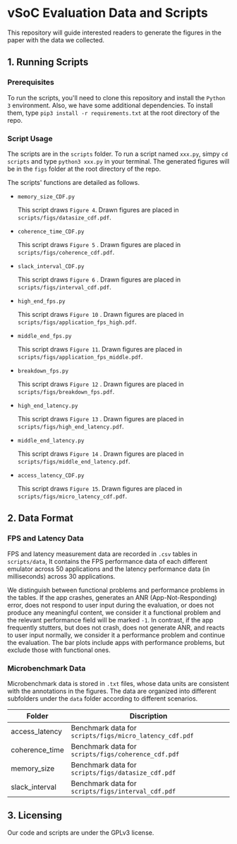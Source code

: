 # vSoC Evaluation Data and Scripts

This repository will guide interested readers to generate the figures in the paper with the data we collected.

## 1. Running Scripts

### Prerequisites

To run the scripts, you'll need to clone this repository and install the `Python 3` environment. Also, we have some additional dependencies. To install them, type `pip3 install -r requirements.txt` at the root directory of the repo.

### Script Usage

The scripts are in the `scripts` folder. To run a script named `xxx.py`, simpy `cd scripts` and type `python3 xxx.py` in your terminal. The generated figures will be in the `figs` folder at the root directory of the repo.

The scripts' functions are detailed as follows.

- `memory_size_CDF.py`

  This script draws `Figure 4`. Drawn figures are placed in `scripts/figs/datasize_cdf.pdf`.

- `coherence_time_CDF.py`

  This script draws `Figure 5` . Drawn figures are placed in ``scripts/figs/coherence_cdf.pdf``.

- `slack_interval_CDF.py`

  This script draws `Figure 6` . Drawn figures are placed in `scripts/figs/interval_cdf.pdf`.

- `high_end_fps.py`

  This script draws `Figure 10` . Drawn figures are placed in `scripts/figs/application_fps_high.pdf`.

- `middle_end_fps.py`

  This script draws `Figure 11`. Drawn figures are placed in `scripts/figs/application_fps_middle.pdf`.

- `breakdown_fps.py`

  This script draws `Figure 12` . Drawn figures are placed in `scripts/figs/breakdown_fps.pdf`.

- `high_end_latency.py`

  This script draws `Figure 13` . Drawn figures are placed in `scripts/figs/high_end_latency.pdf`.

- `middle_end_latency.py`

  This script draws `Figure 14` . Drawn figures are placed in `scripts/figs/middle_end_latency.pdf`.

- `access_latency_CDF.py`

  This script draws `Figure 15`. Drawn figures are placed in `scripts/figs/micro_latency_cdf.pdf`.

## 2. Data Format

### FPS and Latency Data

FPS and latency measurement data are recorded in `.csv` tables in `scripts/data`, It contains the FPS performance data of each different emulator across 50 applications and the latency performance data (in milliseconds) across 30 applications.

We distinguish between functional problems and performance problems in the tables. If the app crashes, generates an ANR (App-Not-Responding) error, does not respond to user input during the evaluation, or does not produce any meaningful content, we consider it a functional problem and the relevant performance field will be marked `-1`. In contrast, if the app frequently stutters, but does not crash, does not generate ANR, and reacts to user input normally, we consider it a performance problem and continue the evaluation. The bar plots include apps with performance problems, but exclude those with functional ones.

### Microbenchmark Data

Microbenchmark data is stored in `.txt` files, whose data units are consistent with the annotations in the figures. The data are organized into different subfolders under the `data` folder according to different scenarios.

| Folder         | Discription                                                  |
| -------------- | ------------------------------------------------------------ |
| access_latency | Benchmark data for `scripts/figs/micro_latency_cdf.pdf` |
| coherence_time | Benchmark data for `scripts/figs/coherence_cdf.pdf` |
| memory_size    | Benchmark data for `scripts/figs/datasize_cdf.pdf` |
| slack_interval | Benchmark data for `scripts/figs/interval_cdf.pdf`  |

## 3. Licensing

Our code and scripts are under the GPLv3 license.